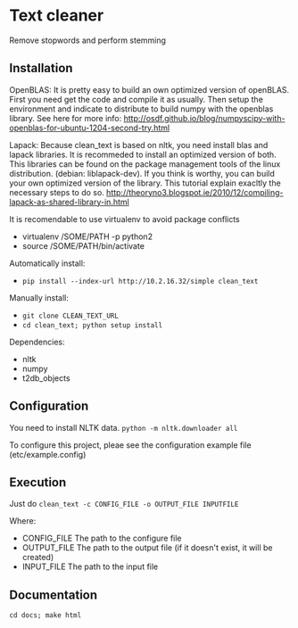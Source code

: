 Text cleaner
============

Remove stopwords and perform stemming

Installation
------------
OpenBLAS:
 It is pretty easy to build an own optimized version of openBLAS. First you need get the code and compile it as usually. Then setup the environment and indicate to distribute to build numpy with the openblas library. See here for more info: http://osdf.github.io/blog/numpyscipy-with-openblas-for-ubuntu-1204-second-try.html

Lapack:
Because clean_text is based on nltk, you need install blas and lapack libraries. It is recommeded to install an optimized version of both. This libraries can be found on the package management tools of the linux distribution. (debian: liblapack-dev). 
If you think is worthy, you can build your own optimized version of the library. This tutorial explain exacltly the necessary steps to do so. http://theoryno3.blogspot.ie/2010/12/compiling-lapack-as-shared-library-in.html

It is recomendable to use virtualenv to avoid package conflicts
* virtualenv /SOME/PATH -p python2
* source /SOME/PATH/bin/activate

Automatically install:
* `pip install --index-url http://10.2.16.32/simple clean_text`

Manually install:
* `git clone CLEAN_TEXT_URL`
* `cd clean_text; python setup install`

Dependencies:
* nltk
* numpy
* t2db\_objects

Configuration
-------------
You need to install NLTK data.
`python -m nltk.downloader all`

To configure this project, pleae see the configuration example file (etc/example.config)

Execution
---------
Just do
`clean_text -c CONFIG_FILE -o OUTPUT_FILE INPUTFILE` 

Where:
* CONFIG\_FILE The path to the configure file
* OUTPUT\_FILE The path to the output file (if it doesn't exist, it will be created)
* INPUT\_FILE The path to the input file

Documentation
-------------
`cd docs; make html`
